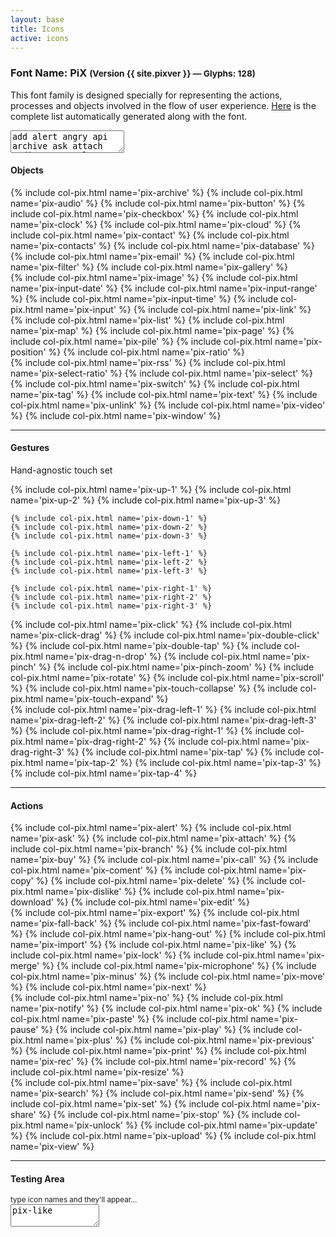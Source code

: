 ```yaml
---
layout: base
title: Icons
active: icons
---
```


<h3><span>Font Name:</span> PiX <small>(Version {{ site.pixver }} — Glyphs:&nbsp;128)</small></h3>
<p>This font family is designed specially for representing the actions, processes and objects involved in the flow of user experience. <a href='{{ site.baseurl}}/fonts/PiX.html'>Here</a> is the complete list automatically generated along with the font.</p>

<textarea class='pix pix-2x'>add alert angry api archive ask attach audio autocomplete body branch button buy call camera cancel check checkbox click clock cloud collapse color comment config contact contacts copy cut database date delete desktop deviceorient devicerotate deviceshake devicevibrate dialogue dislike doubleclick doubletap down download drag drop edit email empty expand export face ff file film filter furious gallery game hand hand1 hangup happy image import input intrigued kiosk left like link list lock logo map merge message mobile move next notebook notify page password paste pause pay person pinch play position prev print process progress qr radio radioselect range rec remove resize rew right rotate route rss sad save say scroll search select send share smiling speak stack stop surprised switch system tablet tag tap tap1down tap1left tap1right tap1up tap2 tap2down tap2left tap2right tap2up tap3 tap3down tap3left tap3right tap3up tap4 tap4down tap4left tap4right tap4up tap5down tap5left tap5right tap5up text think time tv unlink unlock up update upload video view window zoom </textarea>

<h4 id='touch'>Objects</h4>
<div class='row'>
    {% include col-pix.html name='pix-archive' %}
    {% include col-pix.html name='pix-audio' %}
    {% include col-pix.html name='pix-button' %}
    {% include col-pix.html name='pix-checkbox' %}
    {% include col-pix.html name='pix-clock' %}
    {% include col-pix.html name='pix-cloud' %}
    {% include col-pix.html name='pix-contact' %}
    {% include col-pix.html name='pix-contacts' %}
    {% include col-pix.html name='pix-database' %}
    {% include col-pix.html name='pix-email' %}
    {% include col-pix.html name='pix-filter' %}
    {% include col-pix.html name='pix-gallery' %}
</div>
<div class='row'>
    {% include col-pix.html name='pix-image' %}
    {% include col-pix.html name='pix-input-date' %}
    {% include col-pix.html name='pix-input-range' %}
    {% include col-pix.html name='pix-input-time' %}
    {% include col-pix.html name='pix-input' %}
    {% include col-pix.html name='pix-link' %}
    {% include col-pix.html name='pix-list' %}
    {% include col-pix.html name='pix-map' %}
    {% include col-pix.html name='pix-page' %}
    {% include col-pix.html name='pix-pile' %}
    {% include col-pix.html name='pix-position' %}
    {% include col-pix.html name='pix-ratio' %}
</div>
<div class='row'>
    {% include col-pix.html name='pix-rss' %}
    {% include col-pix.html name='pix-select-ratio' %}
    {% include col-pix.html name='pix-select' %}
    {% include col-pix.html name='pix-switch' %}
    {% include col-pix.html name='pix-tag' %}
    {% include col-pix.html name='pix-text' %}
    {% include col-pix.html name='pix-unlink' %}
    {% include col-pix.html name='pix-video' %}
    {% include col-pix.html name='pix-window' %}
</div>
<hr>
<h4 id='touch'>Gestures</h4>
<p>Hand-agnostic touch set</p>
<div class='row'>
    {% include col-pix.html name='pix-up-1' %}
    {% include col-pix.html name='pix-up-2' %}
    {% include col-pix.html name='pix-up-3' %}

    {% include col-pix.html name='pix-down-1' %}
    {% include col-pix.html name='pix-down-2' %}
    {% include col-pix.html name='pix-down-3' %}

    {% include col-pix.html name='pix-left-1' %}
    {% include col-pix.html name='pix-left-2' %}
    {% include col-pix.html name='pix-left-3' %}

    {% include col-pix.html name='pix-right-1' %}
    {% include col-pix.html name='pix-right-2' %}
    {% include col-pix.html name='pix-right-3' %}
</div>
<div class='row'>   
    {% include col-pix.html name='pix-click' %}
    {% include col-pix.html name='pix-click-drag' %}
    {% include col-pix.html name='pix-double-click' %}
    {% include col-pix.html name='pix-double-tap' %}
    {% include col-pix.html name='pix-drag-n-drop' %}
    {% include col-pix.html name='pix-pinch' %}
    {% include col-pix.html name='pix-pinch-zoom' %}
    {% include col-pix.html name='pix-rotate' %}
    {% include col-pix.html name='pix-scroll' %}
    {% include col-pix.html name='pix-touch-collapse' %}
    {% include col-pix.html name='pix-touch-expand' %}
</div>
<div class='row'> 
    {% include col-pix.html name='pix-drag-left-1' %}
    {% include col-pix.html name='pix-drag-left-2' %}
    {% include col-pix.html name='pix-drag-left-3' %}   
    {% include col-pix.html name='pix-drag-right-1' %}
    {% include col-pix.html name='pix-drag-right-2' %}
    {% include col-pix.html name='pix-drag-right-3' %}
    {% include col-pix.html name='pix-tap' %}
    {% include col-pix.html name='pix-tap-2' %}
    {% include col-pix.html name='pix-tap-3' %}
    {% include col-pix.html name='pix-tap-4' %}
</div>
<hr>
<h4 id='objects'>Actions</h4>
<div class='row'>
    {% include col-pix.html name='pix-alert' %}
    {% include col-pix.html name='pix-ask' %}
    {% include col-pix.html name='pix-attach' %}
    {% include col-pix.html name='pix-branch' %}
    {% include col-pix.html name='pix-buy' %}
    {% include col-pix.html name='pix-call' %}
    {% include col-pix.html name='pix-coment' %}
    {% include col-pix.html name='pix-copy' %}
    {% include col-pix.html name='pix-delete' %}
    {% include col-pix.html name='pix-dislike' %}
    {% include col-pix.html name='pix-download' %}
    {% include col-pix.html name='pix-edit' %}
</div>
<div class='row'>
    {% include col-pix.html name='pix-export' %}
    {% include col-pix.html name='pix-fall-back' %}
    {% include col-pix.html name='pix-fast-foward' %}
    {% include col-pix.html name='pix-hang-out' %}
    {% include col-pix.html name='pix-import' %}
    {% include col-pix.html name='pix-like' %}
    {% include col-pix.html name='pix-lock' %}
    {% include col-pix.html name='pix-merge' %}
    {% include col-pix.html name='pix-microphone' %}
    {% include col-pix.html name='pix-minus' %}
    {% include col-pix.html name='pix-move' %}
    {% include col-pix.html name='pix-next' %}
</div>
<div class='row'>
    {% include col-pix.html name='pix-no' %}
    {% include col-pix.html name='pix-notify' %}
    {% include col-pix.html name='pix-ok' %}
    {% include col-pix.html name='pix-paste' %}
    {% include col-pix.html name='pix-pause' %}
    {% include col-pix.html name='pix-play' %}
    {% include col-pix.html name='pix-plus' %}
    {% include col-pix.html name='pix-previous' %}
    {% include col-pix.html name='pix-print' %}
    {% include col-pix.html name='pix-rec' %}
    {% include col-pix.html name='pix-record' %}
    {% include col-pix.html name='pix-resize' %}
</div>
<div class='row'>
    {% include col-pix.html name='pix-save' %}
    {% include col-pix.html name='pix-search' %}
    {% include col-pix.html name='pix-send' %}
    {% include col-pix.html name='pix-set' %}
    {% include col-pix.html name='pix-share' %}
    {% include col-pix.html name='pix-stop' %}
    {% include col-pix.html name='pix-unlock' %}
    {% include col-pix.html name='pix-update' %}
    {% include col-pix.html name='pix-upload' %}
    {% include col-pix.html name='pix-view' %}
</div>
<hr>
<h4>Testing Area</h4>
<small>type icon names and they'll appear...</small><br>
<textarea cols='15' class='pix-test'>
pix-like
</textarea>